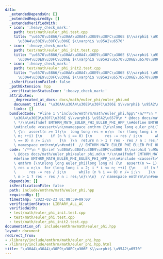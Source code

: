 ```yaml
---
data:
  _extendedDependsOn: []
  _extendedRequiredBy: []
  _extendedVerifiedWith:
  - icon: ':heavy_check_mark:'
    path: test/math/euler_phi.test.cpp
    title: "\u6570\u5B66/\u30AA\u30A4\u30E9\u30FC\u306E $\\varphi$ \u95A2\u6570/\u30AA\
      \u30A4\u30E9\u30FC\u306E $\\varphi$ \u95A2\u6570"
  - icon: ':heavy_check_mark:'
    path: test/math/euler_phi_init.test.cpp
    title: "\u6570\u5B66/\u30AA\u30A4\u30E9\u30FC\u306E $\\varphi$ \u95A2\u6570/\u30AA\
      \u30A4\u30E9\u30FC\u306E $\\varphi$ \u95A2\u6570\u306E\u6570\u8868"
  - icon: ':heavy_check_mark:'
    path: test/math/euler_phi_init2.test.cpp
    title: "\u6570\u5B66/\u30AA\u30A4\u30E9\u30FC\u306E $\\varphi$ \u95A2\u6570/\u30AA\
      \u30A4\u30E9\u30FC\u306E $\\varphi$ \u95A2\u6570\u306E\u6570\u88682"
  _isVerificationFailed: false
  _pathExtension: hpp
  _verificationStatusIcon: ':heavy_check_mark:'
  attributes:
    _deprecated_at_docs: docs/math/euler_phi/euler_phi.md
    document_title: "\u30AA\u30A4\u30E9\u30FC\u306E $\\varphi$ \u95A2\u6570"
    links: []
  bundledCode: "#line 1 \"include/emthrm/math/euler_phi.hpp\"\n/**\n * @brief \u30AA\
    \u30A4\u30E9\u30FC\u306E $\\varphi$ \u95A2\u6570\n * @docs docs/math/euler_phi/euler_phi.md\n\
    \ */\n\n#ifndef EMTHRM_MATH_EULER_PHI_EULER_PHI_HPP_\n#define EMTHRM_MATH_EULER_PHI_EULER_PHI_HPP_\n\
    \n#include <cassert>\n\nnamespace emthrm {\n\nlong long euler_phi(long long n)\
    \ {\n  assert(n >= 1);\n  long long res = n;\n  for (long long i = 2; i * i <=\
    \ n; ++i) {\n    if (n % i == 0) {\n      res -= res / i;\n      while (n % i\
    \ == 0) n /= i;\n    }\n  }\n  return n > 1 ? res - res / n : res;\n}\n\n}  //\
    \ namespace emthrm\n\n#endif  // EMTHRM_MATH_EULER_PHI_EULER_PHI_HPP_\n"
  code: "/**\n * @brief \u30AA\u30A4\u30E9\u30FC\u306E $\\varphi$ \u95A2\u6570\n *\
    \ @docs docs/math/euler_phi/euler_phi.md\n */\n\n#ifndef EMTHRM_MATH_EULER_PHI_EULER_PHI_HPP_\n\
    #define EMTHRM_MATH_EULER_PHI_EULER_PHI_HPP_\n\n#include <cassert>\n\nnamespace\
    \ emthrm {\n\nlong long euler_phi(long long n) {\n  assert(n >= 1);\n  long long\
    \ res = n;\n  for (long long i = 2; i * i <= n; ++i) {\n    if (n % i == 0) {\n\
    \      res -= res / i;\n      while (n % i == 0) n /= i;\n    }\n  }\n  return\
    \ n > 1 ? res - res / n : res;\n}\n\n}  // namespace emthrm\n\n#endif  // EMTHRM_MATH_EULER_PHI_EULER_PHI_HPP_\n"
  dependsOn: []
  isVerificationFile: false
  path: include/emthrm/math/euler_phi.hpp
  requiredBy: []
  timestamp: '2023-02-23 01:08:39+09:00'
  verificationStatus: LIBRARY_ALL_AC
  verifiedWith:
  - test/math/euler_phi_init.test.cpp
  - test/math/euler_phi.test.cpp
  - test/math/euler_phi_init2.test.cpp
documentation_of: include/emthrm/math/euler_phi.hpp
layout: document
redirect_from:
- /library/include/emthrm/math/euler_phi.hpp
- /library/include/emthrm/math/euler_phi.hpp.html
title: "\u30AA\u30A4\u30E9\u30FC\u306E $\\varphi$ \u95A2\u6570"
---
```

